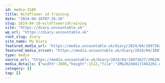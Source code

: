 ```yaml
---
id: media-3180
title: Wildflower id training
date: "2024-04-18T07:36:26"
slug: 2024-04-18-wildfloweridtraining
site: "https://diary.uncountable.uk"
wp_url: "https://diary.uncountable.uk"
root_slug: diary
site_name: My Diary
featured_media_url: "https://media.uncountable.uk/diary/2024/04/18073627/IMG202404171042261.webp"
featured_media_srcset: "https://media.uncountable.uk/diary/2024/04/18073627/IMG202404171042261-300x227.webp 300w, https://media.uncountable.uk/diary/2024/04/18073627/IMG202404171042261-1024x774.webp 1024w, https://media.uncountable.uk/diary/2024/04/18073627/IMG202404171042261-150x150.webp 150w, https://media.uncountable.uk/diary/2024/04/18073627/IMG202404171042261-640x484.webp 640w, https://media.uncountable.uk/diary/2024/04/18073627/IMG202404171042261.webp 2000w"
type: media
source_url: "https://media.uncountable.uk/diary/2024/04/18073627/IMG202404171042261.webp"
media_details: {"width":2000,"height":1512,"file":"IMG202404171042261.webp","filesize":187236,"sizes":{"medium":{"file":"IMG202404171042261-300x227.webp","width":300,"height":227,"filesize":24122,"mime_type":"image/webp","source_url":"https://media.uncountable.uk/diary/2024/04/18073627/IMG202404171042261-300x227.webp"},"large":{"file":"IMG202404171042261-1024x774.webp","width":1024,"height":774,"filesize":237838,"mime_type":"image/webp","source_url":"https://media.uncountable.uk/diary/2024/04/18073627/IMG202404171042261-1024x774.webp"},"thumbnail":{"file":"IMG202404171042261-150x150.webp","width":150,"height":150,"filesize":8762,"mime_type":"image/webp","source_url":"https://media.uncountable.uk/diary/2024/04/18073627/IMG202404171042261-150x150.webp"},"mobwidth":{"file":"IMG202404171042261-640x484.webp","width":640,"height":484,"filesize":100700,"mime_type":"image/webp","source_url":"https://media.uncountable.uk/diary/2024/04/18073627/IMG202404171042261-640x484.webp"},"full":{"file":"IMG202404171042261.webp","width":2000,"height":1512,"mime_type":"image/webp","source_url":"https://media.uncountable.uk/diary/2024/04/18073627/IMG202404171042261.webp"}},"image_meta":{"aperture":"0","credit":"","camera":"","caption":"","created_timestamp":"0","copyright":"","focal_length":"0","iso":"0","shutter_speed":"0","title":"","orientation":"0","keywords":[]}}
category: []
tag: []
---
```


